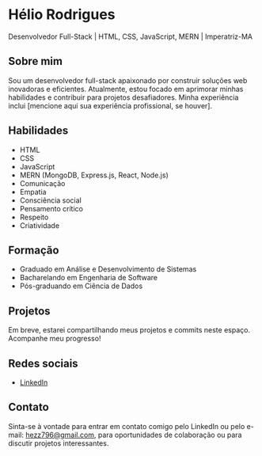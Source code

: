 # Hélio Rodrigues

Desenvolvedor Full-Stack | HTML, CSS, JavaScript, MERN | Imperatriz-MA

## Sobre mim

Sou um desenvolvedor full-stack apaixonado por construir soluções web inovadoras e eficientes. Atualmente, estou focado em aprimorar minhas habilidades e contribuir para projetos desafiadores. Minha experiência inclui [mencione aqui sua experiência profissional, se houver].

## Habilidades

* HTML
* CSS
* JavaScript
* MERN (MongoDB, Express.js, React, Node.js)
* Comunicação
* Empatia
* Consciência social
* Pensamento crítico
* Respeito
* Criatividade

## Formação

* Graduado em Análise e Desenvolvimento de Sistemas
* Bacharelando em Engenharia de Software
* Pós-graduando em Ciência de Dados

## Projetos

Em breve, estarei compartilhando meus projetos e commits neste espaço. Acompanhe meu progresso!

## Redes sociais

* [LinkedIn](https://www.linkedin.com/in/heliorodriguez/)

## Contato

Sinta-se à vontade para entrar em contato comigo pelo LinkedIn ou pelo e-mail: hezz796@gmail.com, para oportunidades de colaboração ou para discutir projetos interessantes.
